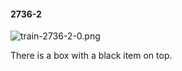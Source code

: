 #### 2736-2
![train-2736-2-0.png](https://github.com/lil-lab/nlvr/raw/master/nlvr/train/images/35/train-2736-2-0.png "train-2736-2-0.png")

There is a box with a black item on top.
